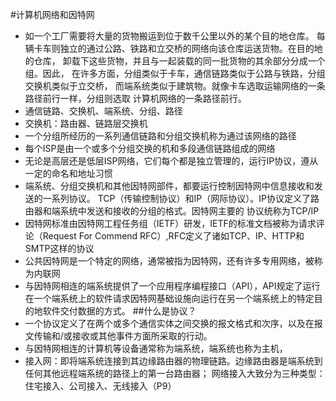 #计算机网络和因特网
- 如一个工厂需要将大量的货物搬运到位于数千公里以外的某个目的地仓库。
每辆卡车则独立的通过公路、铁路和立交桥的网络向该仓库运送货物。在目的地的仓库，
卸载下这些货物，并且与一起装载的同一批货物的其余部分分成一个组。因此，
在许多方面，分组类似于卡车，通信链路类似于公路与铁路，分组交换机类似于立交桥，
而端系统类似于建筑物。就像卡车选取运输网络的一条路径前行一样，分组则选取
计算机网络的一条路径前行。
- 通信链路、交换机、端系统、分组、路径
- 交换机：路由器、链路层交换机
- 一个分组所经历的一系列通信链路和分组交换机称为通过该网络的路径
- 每个ISP是由一个或多个分组交换的机和多段通信链路组成的网络
- 无论是高层还是低层ISP网络，它们每个都是独立管理的，运行IP协议，遵从一定的命名和地址习惯
- 端系统、分组交换机和其他因特网部件，都要运行控制因特网中信息接收和发送的一系列协议。
TCP（传输控制协议）和IP（网际协议）。IP协议定义了路由器和端系统中发送和接收的分组的格式。因特网主要的
协议统称为TCP/IP
- 因特网标准由因特网工程任务组（IETF）研发，IETF的标准文档被称为请求评论（Request For Commend RFC）,RFC定义了诸如TCP、IP、HTTP和SMTP这样的协议
- 公共因特网是一个特定的网络，通常被指为因特网，还有许多专用网络，被称为内联网
- 与因特网相连的端系统提供了一个应用程序编程接口（API），API规定了运行在一个端系统上的软件请求因特网基础设施向运行在另一个端系统上的特定目的地软件交付数据的方式。
##什么是协议？
- 一个协议定义了在两个或多个通信实体之间交换的报文格式和次序，以及在报文传输和/或接收或其他事件方面所采取的行动。
- 与因特网相连的计算机等设备通常称为端系统，端系统也称为主机，
- 接入网：即将端系统连接到其边缘路由器的物理链路。边缘路由器是端系统到任何其他远程端系统的路径上的第一台路由器；
网络接入大致分为三种类型：住宅接入、公司接入、无线接入（P9）

